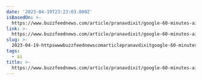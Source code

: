 ```yaml
---
date: '2023-04-19T23:23:03.000Z'
isBasedOn: >-
  https://www.buzzfeednews.com/article/pranavdixit/google-60-minutes-ai-claims-challenged
link: >-
  https://www.buzzfeednews.com/article/pranavdixit/google-60-minutes-ai-claims-challenged
slug: >-
  2023-04-19-httpswwwbuzzfeednewscomarticlepranavdixitgoogle-60-minutes-ai-claims-challenged
tags:
  - ai
title: >-
  https://www.buzzfeednews.com/article/pranavdixit/google-60-minutes-ai-claims-challenged
---
```


